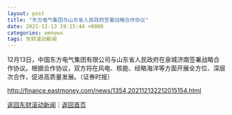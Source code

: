 ```yaml
---
layout: post
title: "东方电气集团与山东省人民政府签署战略合作协议"
date: 2021-12-13 19:15:44 +0800
categories: emnews
tags: 东财滚动新闻
---
```


12月13日，中国东方电气集团有限公司与山东省人民政府在泉城济南签署战略合作协议。根据合作协议，双方将在风电、核能、经略海洋等方面开展全方位、深层次合作，促进高质量发展。（证券时报）

<http://finance.eastmoney.com/news/1354,202112132212015154.html>

[返回东财滚动新闻](//finews.withounder.com/emnews/)｜[返回首页](//finews.withounder.com/)